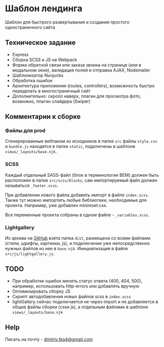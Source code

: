 # Шаблон лендинга

Шаблон для быстрого развертывания и создания простого одностраничного сайта

## Техническое задание

* Express
* Сборка SCSS и JS на Webpack
* Форма обратной связи или заказа звонка на странице (или в модальном окне), валидация полей и отправка AJAX, Nodemailer
* Шаблонизатор Nunjucks
* Обработка ошибок
* Архитектура приложения (routes, controllers), возможность быстро переделать в многостраничный сайт
* Дополнительно: скролл наверх, плагин для просмотра фото, возможно, плагин слайдера (Swiper)

## Комментарии к сборке

### Файлы для prod

Сгенерированные вебпаком из исходников в папке `src` файлы `style.css` и `bundle.js` находятся в папке `static`, подключены в шаблоне `views/_layouts/base.njk`.

### SCSS

Каждый отдельный SASS-файл (блок в терминологии BEM) должен быть расположен в папке `src/scss/blocks`, сам импортируемый файл должен называться `_footer.scss`.

При добавлении нового файла добавить импорт в файле `index.scss`. Также тут можно импортить любые библиотеки, необходимые для проекта. Например, уже добавлен minireset.css.

Все переменные проекта собраны в одном файле - `_variables.scss`.

### Lightgallery

Из архива на [GitHub](https://github.com/sachinchoolur/lightgallery.js) взята папка `dist`, размещена со всеми файлами (стили, шрифты, картинки, js), и подключение уже непосредственно нужных файлов из нее в `base.njk`. Инициализация в файле `src/js/lightgallery.js`.

## TODO

* При обработке ошибок менять статус ответа (400, 404, 500), например, использовать http-errors или добавлять вручную
* Оптимизировать сборку JS
* Скрипт автодобавления новых файлов scss в `index.scss`
* lightGallery сейчас подключается не через import и не добавляется в общие файлы сборки (cssи js), а отдельным файлами в шаблоне `views/_layouts/base.njk`

## Help

Писать на почту - dmitriy.tka4@gmail.com
